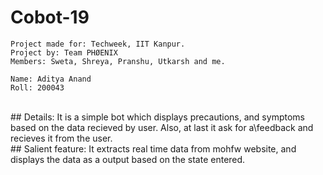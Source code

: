 # Cobot-19
``` 
Project made for: Techweek, IIT Kanpur.
Project by: Team PHØENIX
Members: Sweta, Shreya, Pranshu, Utkarsh and me. 
```
```
Name: Aditya Anand
Roll: 200043
```
<br>
## Details:
It is a simple bot which displays precautions, and symptoms based on the data recieved by user. Also, at last it ask for a\feedback and recieves it from the user.
<br>
## Salient feature:
It extracts real time data from mohfw website, and displays the data as a output based on the state entered.
